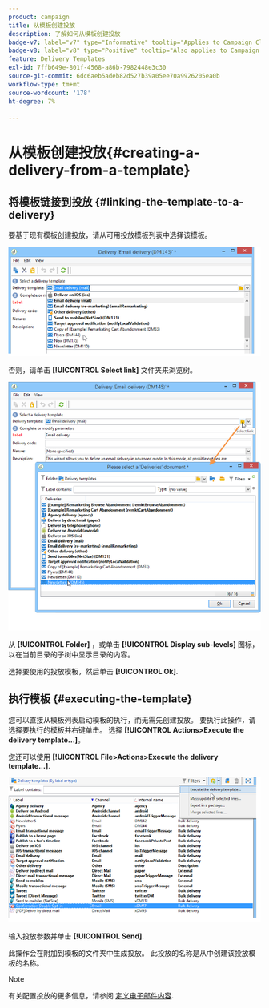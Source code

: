```yaml
---
product: campaign
title: 从模板创建投放
description: 了解如何从模板创建投放
badge-v7: label="v7" type="Informative" tooltip="Applies to Campaign Classic v7"
badge-v8: label="v8" type="Positive" tooltip="Also applies to Campaign v8"
feature: Delivery Templates
exl-id: 7ffb649e-801f-4568-a86b-7982448e3c30
source-git-commit: 6dc6aeb5adeb82d527b39a05ee70a9926205ea0b
workflow-type: tm+mt
source-wordcount: '178'
ht-degree: 7%

---
```


# 从模板创建投放{#creating-a-delivery-from-a-template}



## 将模板链接到投放 {#linking-the-template-to-a-delivery}

要基于现有模板创建投放，请从可用投放模板列表中选择该模板。

![](assets/s_ncs_user_wizard_select_template.png)

否则，请单击 **[!UICONTROL Select link]** 文件夹来浏览树。

![](assets/s_ncs_user_wizard_choose_link.png)

从 **[!UICONTROL Folder]** ，或单击 **[!UICONTROL Display sub-levels]** 图标，以在当前目录的子树中显示目录的内容。

选择要使用的投放模板，然后单击 **[!UICONTROL Ok]**.

## 执行模板 {#executing-the-template}

您可以直接从模板列表启动模板的执行，而无需先创建投放。 要执行此操作，请选择要执行的模板并右键单击。 选择 **[!UICONTROL Actions>Execute the delivery template...]**。

您还可以使用 **[!UICONTROL File>Actions>Execute the delivery template...]**.

![](assets/s_ncs_user_template_execute_menu.png)

输入投放参数并单击 **[!UICONTROL Send]**.

此操作会在附加到模板的文件夹中生成投放。 此投放的名称是从中创建该投放模板的名称。

>[!NOTE]
>
>有关配置投放的更多信息，请参阅 [定义电子邮件内容](defining-the-email-content.md).
